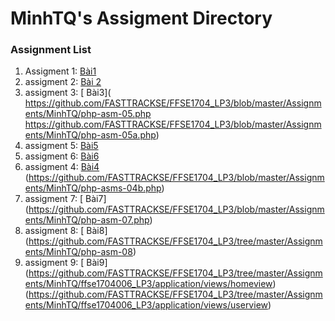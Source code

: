# MinhTQ's Assigment Directory

### Assignment List

1. Assigment 1: [Bài1](https://github.com/FASTTRACKSE/FFSE1704_LP3/blob/master/Assignments/MinhTQ/php-asm-01.php)<br>
2. assigment 2: [Bài 2](https://github.com/FASTTRACKSE/FFSE1704_LP3/blob/master/Assignments/MinhTQ/php-asm-02.php)<br>
3. assigment 3: [ Bài3]( https://github.com/FASTTRACKSE/FFSE1704_LP3/blob/master/Assignments/MinhTQ/php-asm-05.php<br>
                         https://github.com/FASTTRACKSE/FFSE1704_LP3/blob/master/Assignments/MinhTQ/php-asm-05a.php)<br>
4. assigment 5: [ Bài5](https://github.com/FASTTRACKSE/FFSE1704_LP3/commit/a84e09439eac20620b3879eeba2ee906735635bc)<br>
5. assigment 6: [ Bài6](https://github.com/FASTTRACKSE/FFSE1704_LP3/commit/a32548d3e568a61f4379a8ca38ae7aa4f295e8f4)<br>
6. assigment 4: [ Bài4](https://github.com/FASTTRACKSE/FFSE1704_LP3/blob/master/Assignments/MinhTQ/php-asms-04.php)<br>
                      (https://github.com/FASTTRACKSE/FFSE1704_LP3/blob/master/Assignments/MinhTQ/php-asms-04b.php)<br>
7. assigment 7: [ Bài7] (https://github.com/FASTTRACKSE/FFSE1704_LP3/blob/master/Assignments/MinhTQ/php-asm-07.php)
8. assigment 8: [ Bài8] (https://github.com/FASTTRACKSE/FFSE1704_LP3/tree/master/Assignments/MinhTQ/php-asm-08)
9. assigment 9: [ Bài9] (https://github.com/FASTTRACKSE/FFSE1704_LP3/tree/master/Assignments/MinhTQ/ffse1704006_LP3/application/views/homeview) 
(https://github.com/FASTTRACKSE/FFSE1704_LP3/tree/master/Assignments/MinhTQ/ffse1704006_LP3/application/views/userview)                     

